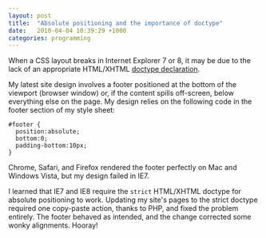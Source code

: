 ```yaml
---
layout: post
title:  "Absolute positioning and the importance of doctype"
date:   2010-04-04 10:39:29 +1000
categories: programming
---
```


When a CSS layout breaks in Internet Explorer 7 or 8, it may be due to the lack of an appropriate HTML/XHTML [doctype declaration](https://www.w3schools.com/tags/tag_doctype.asp).

My latest site design involves a footer positioned at the bottom of the viewport (browser window) or, if the content spills off-screen, below everything else on the page. My design relies on the following code in the footer section of my style sheet:

```
#footer {
  position:absolute;
  bottom:0;
  padding-bottom:10px;
}
```

Chrome, Safari, and Firefox rendered the footer perfectly on Mac and Windows Vista, but my design failed in IE7.

I learned that IE7 and IE8 require the `strict` HTML/XHTML doctype for absolute positioning to work. Updating my site's pages to the strict doctype required one copy-paste action, thanks to PHP, and fixed the problem entirely. The footer behaved as intended, and the change corrected some wonky alignments. Hooray!
